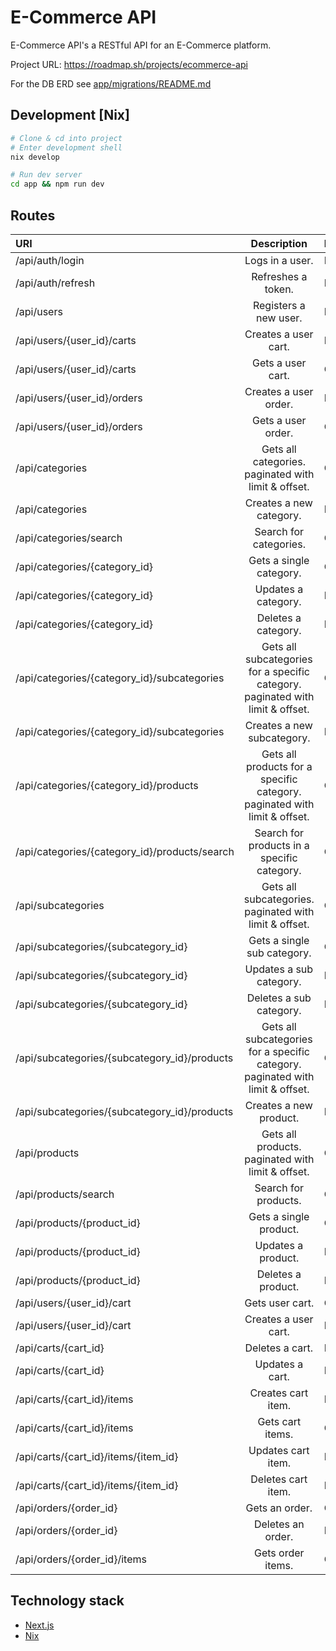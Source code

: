 # E-Commerce API

E-Commerce API's a RESTful API for an E-Commerce platform.

Project URL: https://roadmap.sh/projects/ecommerce-api

For the DB ERD see [app/migrations/README.md](app/migrations/README.md)

## Development \[Nix\]

```bash
# Clone & cd into project
# Enter development shell
nix develop

# Run dev server
cd app && npm run dev
```

## Routes

| URI                                           |                                  Description                                   | Method |
| :-------------------------------------------- | :----------------------------------------------------------------------------: | :----- |
| /api/auth/login                               |                                Logs in a user.                                 | POST   |
| /api/auth/refresh                             |                               Refreshes a token.                               | POST   |
| /api/users                                    |                             Registers a new user.                              | POST   |
| /api/users/{user_id}/carts                    |                              Creates a user cart.                              | POST   |
| /api/users/{user_id}/carts                    |                               Gets a user cart.                                | GET    |
| /api/users/{user_id}/orders                   |                             Creates a user order.                              | POST   |
| /api/users/{user_id}/orders                   |                               Gets a user order.                               | GET    |
| /api/categories                               |              Gets all categories. paginated with limit & offset.               | GET    |
| /api/categories                               |                            Creates a new category.                             | POST   |
| /api/categories/search                        |                             Search for categories.                             | GET    |
| /api/categories/{category_id}                 |                            Gets a single category.                             | GET    |
| /api/categories/{category_id}                 |                              Updates a category.                               | PATCH  |
| /api/categories/{category_id}                 |                              Deletes a category.                               | DELETE |
| /api/categories/{category_id}/subcategories   | Gets all subcategories for a specific category. paginated with limit & offset. | GET    |
| /api/categories/{category_id}/subcategories   |                           Creates a new subcategory.                           | POST   |
| /api/categories/{category_id}/products        |   Gets all products for a specific category. paginated with limit & offset.    | GET    |
| /api/categories/{category_id}/products/search |                  Search for products in a specific category.                   | GET    |
| /api/subcategories                            |             Gets all subcategories. paginated with limit & offset.             | GET    |
| /api/subcategories/{subcategory_id}           |                          Gets a single sub category.                           | GET    |
| /api/subcategories/{subcategory_id}           |                            Updates a sub category.                             | PATCH  |
| /api/subcategories/{subcategory_id}           |                            Deletes a sub category.                             | DELETE |
| /api/subcategories/{subcategory_id}/products  | Gets all subcategories for a specific category. paginated with limit & offset. | GET    |
| /api/subcategories/{subcategory_id}/products  |                             Creates a new product.                             | POST   |
| /api/products                                 |               Gets all products. paginated with limit & offset.                | GET    |
| /api/products/search                          |                              Search for products.                              | GET    |
| /api/products/{product_id}                    |                             Gets a single product.                             | GET    |
| /api/products/{product_id}                    |                               Updates a product.                               | PATCH  |
| /api/products/{product_id}                    |                               Deletes a product.                               | DELETE |
| /api/users/{user_id}/cart                     |                                Gets user cart.                                 | GET    |
| /api/users/{user_id}/cart                     |                              Creates a user cart.                              | POST   |
| /api/carts/{cart_id}                          |                                Deletes a cart.                                 | DELETE |
| /api/carts/{cart_id}                          |                                Updates a cart.                                 | PATCH  |
| /api/carts/{cart_id}/items                    |                               Creates cart item.                               | POST   |
| /api/carts/{cart_id}/items                    |                                Gets cart items.                                | GET    |
| /api/carts/{cart_id}/items/{item_id}          |                               Updates cart item.                               | PATCH  |
| /api/carts/{cart_id}/items/{item_id}          |                               Deletes cart item.                               | DELETE |
| /api/orders/{order_id}                        |                                 Gets an order.                                 | GET    |
| /api/orders/{order_id}                        |                               Deletes an order.                                | DELETE |
| /api/orders/{order_id}/items                  |                               Gets order items.                                | GET    |

## Technology stack

- [Next.js](https://nextjs.org/)
- [Nix](https://nixos.org/nix/)
